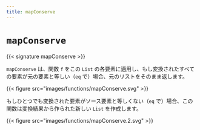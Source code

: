 ```yaml
---
title: mapConserve
---
```


# `mapConserve`

{{< signature mapConserve >}}

`mapConserve` は、関数 `f` をこの `List` の各要素に適用し、もし変換されたすべての要素が元の要素と等しい（`eq` で）場合、元のリストをそのまま返します。

{{< figure src="images/functions/mapConserve.svg" >}}

もしひとつでも変換された要素がソース要素と等しくない（`eq` で）場合、この関数は変換結果から作られた新しい `List` を作成します。

{{< figure src="images/functions/mapConserve.2.svg" >}}
